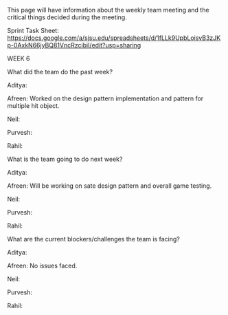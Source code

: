 This page will have information about the weekly team meeting and the critical things decided during the meeting.

Sprint Task Sheet: https://docs.google.com/a/sjsu.edu/spreadsheets/d/1fLLk9UpbLoisvB3zJKp-0AxkN66jyBQ81VncRzcibiI/edit?usp=sharing

WEEK 6

What did the team do the past week?

Aditya: 

Afreen: Worked on the design pattern implementation and pattern for multiple hit object.

Neil: 

Purvesh:

Rahil: 

What is the team going to do next week?

Aditya: 

Afreen: Will be working on sate design pattern and overall game testing.

Neil: 

Purvesh:

Rahil: 

What are the current blockers/challenges the team is facing?

Aditya: 

Afreen: No issues faced.

Neil: 

Purvesh:

Rahil: 
